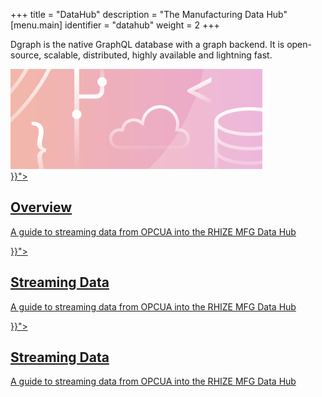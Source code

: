 +++
title = "DataHub"
description = "The Manufacturing Data Hub"
[menu.main]
identifier = "datahub"
weight = 2
+++

<div class="landing">
  <div class="hero">
    <p>
      Dgraph is the native GraphQL database with a graph backend. It is open-source, scalable, distributed, highly available and lightning fast.
    </p>
    <img class="hero-deco" src="/images/hero-deco_403x160.png" />
  </div>
  <div class="item">
    <div class="icon"><i class="lni lni-play" aria-hidden="true"></i></div>
    <a  href="{{< relref "overview.md">}}">
      <h2>Overview</h2>
      <p>
        A guide to streaming data from OPCUA into the RHIZE MFG Data Hub
      </p>
    </a>
  </div>
  <div class="item">
    <div class="icon"><i class="lni lni-play" aria-hidden="true"></i></div>
    <a  href="{{< relref "streaming-data/index.md">}}">
      <h2>Streaming Data</h2>
      <p>
        A guide to streaming data from OPCUA into the RHIZE MFG Data Hub
      </p>
    </a>
  </div>
  <div class="item">
    <div class="icon"><i class="lni lni-play" aria-hidden="true"></i></div>
    <a  href="{{< relref "streaming-data/index.md">}}">
      <h2>Streaming Data</h2>
      <p>
        A guide to streaming data from OPCUA into the RHIZE MFG Data Hub
      </p>
    </a>
  </div>

</div>

<style>
  ul.contents {
    display: none;
  }
</style>
